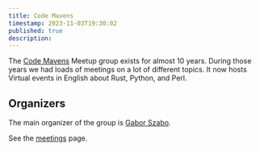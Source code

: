 ```yaml
---
title: Code Mavens
timestamp: 2023-11-03T19:30:02
published: true
description:
---
```


The [Code Mavens](https://www.meetup.com/Code-Mavens/) Meetup group exists for almost 10 years. During those years we had loads of meetings
on a lot of different topics. It now hosts Virtual events in English about Rust, Python, and Perl.

## Organizers

The main organizer of the group is [Gabor Szabo](https://szabgab.com/).

See the [meetings](/meetings) page.


